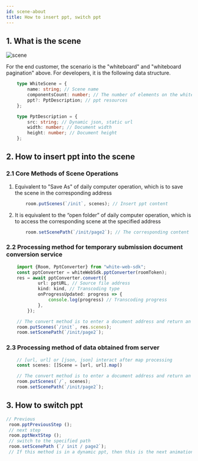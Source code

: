 ```yaml
---
id: scene-about
title: How to insert ppt, switch ppt
---
```


## 1. What is the scene

![scene](/img/scene.png)

For the end customer, the scenario is the "whiteboard" and "whiteboard pagination" above. For developers, it is the following data structure.

``` ts
    type WhiteScene = {
        name: string; // Scene name
        componentsCount: number; // The number of elements on the white board, the new empty scene is 0
        ppt?: PptDescription; // ppt resources
    };

    type PptDescription = {
        src: string; // Dynamic json, static url
        width: number; // Document width
        height: number; // Document height
    };
```

## 2. How to insert ppt into the scene

### 2.1 Core Methods of Scene Operations

1. Equivalent to "Save As" of daily computer operation, which is to save the scene in the corresponding address

    ``` ts
        room.putScenes(`/init`, scenes); // Insert ppt content
    ```

2. It is equivalent to the “open folder” of daily computer operation, which is to access the corresponding scene at the specified address

    ``` ts
        room.setScenePath(`/init/page2`); // The corresponding content is displayed: the second page under init
    ```

### 2.2 Processing method for temporary submission document conversion service

``` ts
    import {Room, PptConverter} from "white-web-sdk";
    const pptConverter = whiteWebSdk.pptConverter(roomToken);
    res = await pptConverter.convert({
            url: pptURL, // Source file address
            kind: kind, // Transcoding type
            onProgressUpdated: progress => {
                console.log(progress) // Transcoding progress
            },
        });

    // The convert method is to enter a document address and return an array of scenes [Scene, Scene, Scene]
    room.putScenes(`/init`, res.scenes);
    room.setScenePath(`/init/page2`);
```

### 2.3 Processing method of data obtained from server

``` ts
    // [url, url] or [json, json] interact after map processing
    const scenes: []Scene = [url, url].map()

    // The convert method is to enter a document address and return an array of scenes [Scene, Scene, Scene]
    room.putScenes(`/`, scenes);
    room.setScenePath(`/init/page2`);
```

## 3. How to switch ppt

``` ts
// Previous
 room.pptPreviousStep ();
 // next step
 room.pptNextStep ();
 // switch to the specified path
 room.setScenePath (`/ init / page2`);
 // If this method is in a dynamic ppt, then this is the next animation. If in static ppt, then the next page
```
